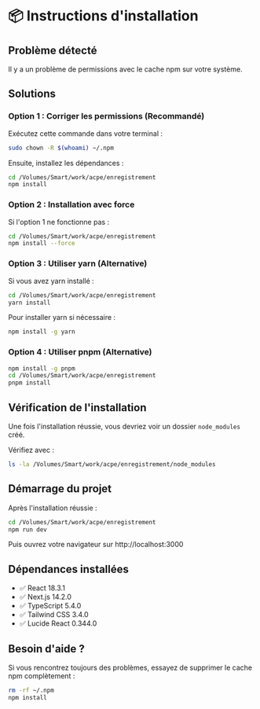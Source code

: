 # 📦 Instructions d'installation

## Problème détecté

Il y a un problème de permissions avec le cache npm sur votre système.

## Solutions

### Option 1 : Corriger les permissions (Recommandé)

Exécutez cette commande dans votre terminal :

```bash
sudo chown -R $(whoami) ~/.npm
```

Ensuite, installez les dépendances :

```bash
cd /Volumes/Smart/work/acpe/enregistrement
npm install
```

### Option 2 : Installation avec force

Si l'option 1 ne fonctionne pas :

```bash
cd /Volumes/Smart/work/acpe/enregistrement
npm install --force
```

### Option 3 : Utiliser yarn (Alternative)

Si vous avez yarn installé :

```bash
cd /Volumes/Smart/work/acpe/enregistrement
yarn install
```

Pour installer yarn si nécessaire :

```bash
npm install -g yarn
```

### Option 4 : Utiliser pnpm (Alternative)

```bash
npm install -g pnpm
cd /Volumes/Smart/work/acpe/enregistrement
pnpm install
```

## Vérification de l'installation

Une fois l'installation réussie, vous devriez voir un dossier `node_modules` créé.

Vérifiez avec :

```bash
ls -la /Volumes/Smart/work/acpe/enregistrement/node_modules
```

## Démarrage du projet

Après l'installation réussie :

```bash
cd /Volumes/Smart/work/acpe/enregistrement
npm run dev
```

Puis ouvrez votre navigateur sur http://localhost:3000

## Dépendances installées

- ✅ React 18.3.1
- ✅ Next.js 14.2.0
- ✅ TypeScript 5.4.0
- ✅ Tailwind CSS 3.4.0
- ✅ Lucide React 0.344.0

## Besoin d'aide ?

Si vous rencontrez toujours des problèmes, essayez de supprimer le cache npm complètement :

```bash
rm -rf ~/.npm
npm install
```

